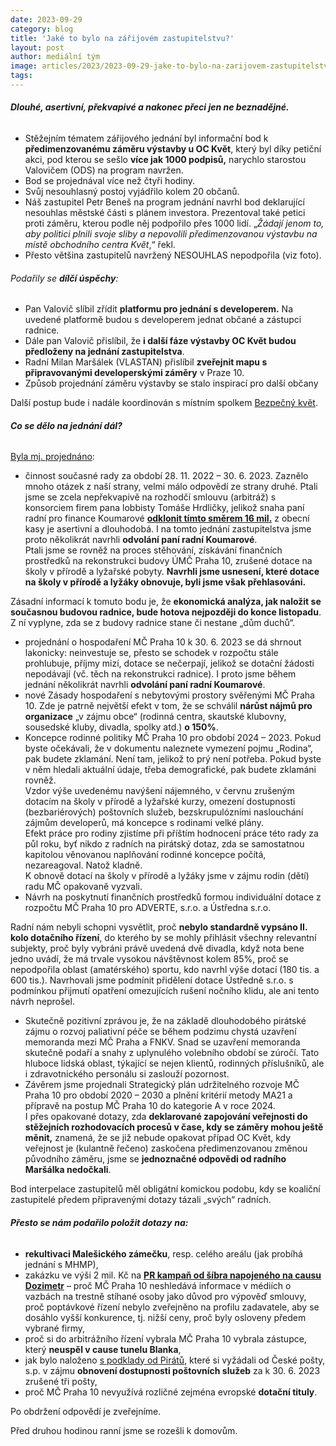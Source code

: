 ```yaml
---
date: 2023-09-29
category: blog
title: 'Jaké to bylo na zářijovém zastupitelstvu?'
layout: post
author: mediální tým
image: articles/2023/2023-09-29-jake-to-bylo-na-zarijovem-zastupitelstvu.jpg
tags:
---
```


###### **Dlouhé, asertivní, překvapivé a nakonec přeci jen ne beznadějné.**

-   Stěžejním tématem zářijového jednání byl informační bod k  **předimenzovanému záměru výstavby u OC Květ**, který byl díky petiční akci, pod kterou se sešlo  **více jak 1000 podpisů,**  narychlo starostou Valovičem (ODS) na program navržen.
-   Bod se projednával více než čtyři hodiny.
-   Svůj nesouhlasný postoj vyjádřilo kolem 20 občanů.
-   Náš zastupitel Petr Beneš na program jednání navrhl bod deklarující nesouhlas městské části s plánem investora. Prezentoval také petici proti záměru, kterou podle něj podpořilo přes 1000 lidí. „_Žádají jenom to, aby politici plnili svoje sliby a nepovolili předimenzovanou výstavbu na místě obchodního centra Květ_,“ řekl.
-   Přesto většina zastupitelů navržený NESOUHLAS nepodpořila (viz foto).

###### Podařily se  **dílčí úspěchy**:

-   Pan Valovič slíbil zřídit  **platformu pro jednání s developerem.**  Na uvedené platformě budou s developerem jednat občané a zástupci radnice.
-   Dále pan Valovič přislíbil, že  **i další fáze výstavby OC Květ budou předloženy na jednání zastupitelstva**.
-   Radní Milan Maršálek (VLASTAN) přislíbil **zveřejnit mapu s připravovanými developerskými záměry**  v Praze 10.
-   Způsob projednání záměru výstavby se stalo inspirací pro další občany

Další postup bude i nadále koordinován s místním spolkem [Bezpečný květ](https://www.facebook.com/bezpecnykvet?__cft__[0]=AZUQr1g9v6vzzuMDNAuMdksK9eKFIzPAd6v4wDVnhiY-dLUaOQrCd-X6gD3O49nrKojls8PhGlMkOeYbADgQMRSoqdDJlYi9vgT7l6FGoTcsd7Qejrpc71Qm4FJRTNuvGTmzINajD1e3E946l8GZ6h115ZjX-jVl1SBkNEhMZGfEj_jk7M5gv6mqvFowDaCpWjk&__tn__=-]K-R).

###### **Co se dělo na jednání dál?**

[Byla mj. projednáno](https://praha10.cz/volene-organy/zastupitelstvo-mc/videozaznamy-jednani):

-   činnost současné rady za období 28. 11. 2022 – 30. 6. 2023. Zaznělo mnoho otázek z naší strany, velmi málo odpovědí ze strany druhé. Ptali jsme se zcela nepřekvapivě na rozhodčí smlouvu (arbitráž) s konsorciem firem pana lobbisty Tomáše Hrdličky, jelikož snaha paní radní pro finance Koumarové  [**odklonit tímto směrem 16 mil.**](https://pirati10.cz/jak-ods-nevydrzela-v-koalici-bez-piratu-byt-cista-ani-rok/) z obecní kasy je asertivní a dlouhodobá. I na tomto jednání zastupitelstva jsme proto několikrát navrhli  **odvolání paní radní Koumarové**.  
    Ptali jsme se rovněž na proces stěhování, získávání finančních prostředků na rekonstrukci budovy ÚMČ Praha 10, zrušené dotace na školy v přírodě a lyžařské pobyty.  **Navrhli jsme usnesení, které dotace na školy v přírodě a lyžáky obnovuje, byli jsme však přehlasováni.**

Zásadní informací k tomuto bodu je, že **ekonomická analýza, jak naložit se současnou budovou radnice, bude hotova nejpozději do konce listopadu**. Z ní vyplyne, zda se z budovy radnice stane či nestane „dům duchů“.  

-   projednání o hospodaření MČ Praha 10 k 30. 6. 2023 se dá shrnout lakonicky: neinvestuje se, přesto se schodek v rozpočtu stále prohlubuje, příjmy mizí, dotace se nečerpají, jelikož se dotační žádosti nepodávají (vč. těch na rekonstrukci radnice). I proto jsme během jednání několikrát navrhli  **odvolání paní radní Koumarové**.
-   nové Zásady hospodaření s nebytovými prostory svěřenými MČ Praha 10. Zde je patrně největší efekt v tom, že se schválil  **nárůst nájmů pro organizace**  „v zájmu obce“ (rodinná centra, skautské klubovny, sousedské kluby, divadla, spolky atd.)  **o 150%**.
-   Koncepce rodinné politiky MČ Praha 10 pro období 2024 – 2023. Pokud byste očekávali, že v dokumentu naleznete vymezení pojmu „Rodina“, pak budete zklamání. Není tam, jelikož to prý není potřeba. Pokud byste v něm hledali aktuální údaje, třeba demografické, pak budete zklamáni rovněž.  
    Vzdor výše uvedenému navýšení nájemného, v červnu zrušeným dotacím na školy v přírodě a lyžařské kurzy, omezení dostupnosti (bezbariérových) poštovních služeb, bezskrupulózními naslouchání zájmům developerů, má koncepce s rodinami velké plány.  
    Efekt práce pro rodiny zjistíme při příštím hodnocení práce této rady za půl roku, byť nikdo z radních na pirátský dotaz, zda se samostatnou kapitolou věnovanou naplňování rodinné koncepce počítá, nezareagoval. Natož kladně.  
    K obnově dotací na školy v přírodě a lyžáky jsme v zájmu rodin (dětí) radu MČ opakovaně vyzvali.
-   Návrh na poskytnutí finančních prostředků formou individuální dotace z rozpočtu MČ Praha 10 pro ADVERTE, s.r.o. a Ústředna s.r.o.

Radní nám nebyli schopni vysvětlit, proč  **nebylo standardně vypsáno II. kolo dotačního řízení**, do kterého by se mohly přihlásit všechny relevantní subjekty, proč byly vybráni právě uvedená dvě divadla, když nota bene jedno uvádí, že má trvale vysokou návštěvnost kolem 85%, proč se nepodpořila oblast (amatérského) sportu, kdo navrhl výše dotací (180 tis. a 600 tis.). Navrhovali jsme podmínit přidělení dotace Ústředně s.r.o. s podmínkou přijmutí opatření omezujících rušení nočního klidu, ale ani tento návrh neprošel.

-   Skutečně pozitivní zprávou je, že na základě dlouhodobého pirátské zájmu o rozvoj paliativní péče se během podzimu chystá uzavření memoranda mezi MČ Praha a FNKV. Snad se uzavření memoranda skutečně podaří a snahy z uplynulého volebního období se zúročí. Tato hluboce lidská oblast, týkající se nejen klientů, rodinných příslušníků, ale i zdravotnického personálu si zaslouží pozornost.
-   Závěrem jsme projednali Strategický plán udržitelného rozvoje MČ Praha 10 pro období 2020 – 2030 a plnění kritérií metody MA21 a přípravě na postup MČ Praha 10 do kategorie A v roce 2024.  
    I přes opakované dotazy, zda  **deklarované zapojování veřejnosti do stěžejních rozhodovacích procesů v čase, kdy se záměry mohou ještě měnit,**  znamená, že se již nebude opakovat případ OC Květ, kdy veřejnost je (kulantně řečeno) zaskočena předimenzovanou změnou původního záměru, jsme se  **jednoznačné odpovědi od radního Maršálka nedočkali**.

Bod interpelace zastupitelů měl obligátní komickou podobu, kdy se koaliční zastupitelé předem připravenými dotazy tázali „svých“ radních.

###### **Přesto se nám podařilo položit dotazy** **na:**

-   **rekultivaci Malešického zámečku**, resp. celého areálu (jak probíhá jednání s MHMP),
-   zakázku ve výši 2 mil. Kč na  [**PR kampaň od šíbra napojeného na causu Dozimetr**](https://pirati10.cz/dva-miliony-z-prahy-10-pro-spolupracovnika-hlubucka-z-dozimetru/) – proč MČ Praha 10 neshledává informace v médiích o vazbách na trestně stíhané osoby jako důvod pro výpověď smlouvy, proč poptávkové řízení nebylo zveřejněno na profilu zadavatele, aby se dosáhlo vyšší konkurence, tj. nižší ceny, proč byly osloveny předem vybrané firmy,
-   proč si do arbitrážního řízení vybrala MČ Praha 10 vybrala zástupce, který  **neuspěl v cause tunelu Blanka**,
-   jak bylo naloženo  [s podklady od Pirátů](https://pirati10.cz/wp-content/uploads/2023/08/Prezentace-PP-Praha-10.pdf), které si vyžádali od České pošty, s.p. v zájmu  **obnovení dostupnosti poštovních služeb**  za k 30. 6. 2023 zrušené tři pošty,
-   proč MČ Praha 10 nevyužívá rozličné zejména evropské **dotační tituly**.

Po obdržení odpovědí je zveřejníme.

Před druhou hodinou ranní jsme se rozešli k domovům.
